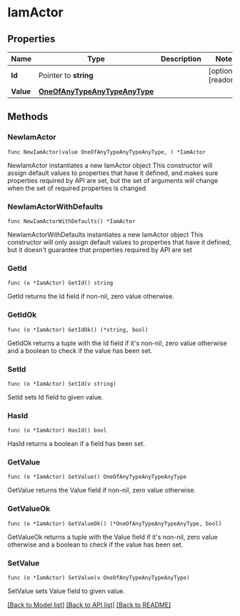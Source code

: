 # IamActor

## Properties

Name | Type | Description | Notes
------------ | ------------- | ------------- | -------------
**Id** | Pointer to **string** |  | [optional] [readonly] 
**Value** | [**OneOfAnyTypeAnyTypeAnyType**](oneOf&lt;AnyType,AnyType,AnyType&gt;.md) |  | 

## Methods

### NewIamActor

`func NewIamActor(value OneOfAnyTypeAnyTypeAnyType, ) *IamActor`

NewIamActor instantiates a new IamActor object
This constructor will assign default values to properties that have it defined,
and makes sure properties required by API are set, but the set of arguments
will change when the set of required properties is changed

### NewIamActorWithDefaults

`func NewIamActorWithDefaults() *IamActor`

NewIamActorWithDefaults instantiates a new IamActor object
This constructor will only assign default values to properties that have it defined,
but it doesn't guarantee that properties required by API are set

### GetId

`func (o *IamActor) GetId() string`

GetId returns the Id field if non-nil, zero value otherwise.

### GetIdOk

`func (o *IamActor) GetIdOk() (*string, bool)`

GetIdOk returns a tuple with the Id field if it's non-nil, zero value otherwise
and a boolean to check if the value has been set.

### SetId

`func (o *IamActor) SetId(v string)`

SetId sets Id field to given value.

### HasId

`func (o *IamActor) HasId() bool`

HasId returns a boolean if a field has been set.

### GetValue

`func (o *IamActor) GetValue() OneOfAnyTypeAnyTypeAnyType`

GetValue returns the Value field if non-nil, zero value otherwise.

### GetValueOk

`func (o *IamActor) GetValueOk() (*OneOfAnyTypeAnyTypeAnyType, bool)`

GetValueOk returns a tuple with the Value field if it's non-nil, zero value otherwise
and a boolean to check if the value has been set.

### SetValue

`func (o *IamActor) SetValue(v OneOfAnyTypeAnyTypeAnyType)`

SetValue sets Value field to given value.



[[Back to Model list]](../README.md#documentation-for-models) [[Back to API list]](../README.md#documentation-for-api-endpoints) [[Back to README]](../README.md)



